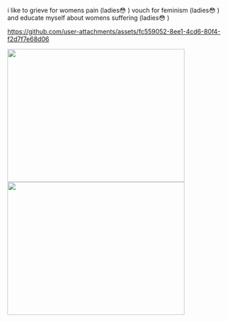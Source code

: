 i like to grieve for womens pain (ladies😳 ) vouch for feminism (ladies😳 ) and educate myself about womens suffering (ladies😳 )

https://github.com/user-attachments/assets/fc559052-8ee1-4cd6-80f4-f2d7f7e68d06

<img src="https://i.pinimg.com/736x/4c/0c/a6/4c0ca64cb6dbba5426daeb3bc59ffc6d.jpg" style="width:400px;height:300px;">


<img src="https://media.discordapp.net/attachments/1020312718055583824/1277954485985087521/20240827_133436.jpg?ex=66cf0b5c&is=66cdb9dc&hm=6ba123df8d4cbd97102d8c3695a90268d18a26d3a9ce575fb6504181102c2020&=&format=webp&width=658&height=662" style="width:400px;height:300px;">
